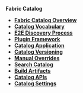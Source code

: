 <strong>Fabric Catalog<strong>
​        

<ul>
	<li><a href="/articles/39_discovery_catalog/01_catalog_overview.md">Fabric Catalog Overview</a></li>
	<li><a href="/articles/39_discovery_catalog/02_catalog_vocabulary.md">Catalog Vocabulary</a></li>
	<li><a href="/articles/39_discovery_catalog/03_discovery_process.md">E2E Discovery Process</a></li>
	<li><a href="/articles/39_discovery_catalog/04_plugin_framework.md">Plugin Framework</a></li>	
	<li><a href="/articles/39_discovery_catalog/05_catalog_app.md">Catalog Application</a></li>		
	<li><a href="/articles/39_discovery_catalog/06_catalog_versioning.md">Catalog Versioning</a></li>		
	<li><a href="/articles/39_discovery_catalog/07_manual_overrides.md">Manual Overrides</a></li>	
	<li><a href="/articles/39_discovery_catalog/08_search_catalog.md">Search Catalog</a></li>
	<li><a href="/articles/39_discovery_catalog/09_build_artifacts.md">Build Artifacts</a></li>	
	<li><a href="/articles/39_discovery_catalog/10_catalog_APIs.md">Catalog APIs</a></li>	
	<li><a href="/articles/39_discovery_catalog/11_settings_for_discovery.md">Catalog Settings</a></li>	
</ul>
